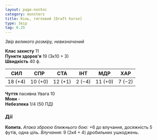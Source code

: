 ```yaml
---
layout: page-nontoc
category: monsters
title: Кінь, тягловий [Draft horse]
type: Звір
tag: 0.25
---
```


_Звір великого розміру, невизначений_  

**Клас захисту** 11    
**Пункти здоров'я** 19 (3к10 + 3)    
**Швидкість** 40 ф.  

| СИЛ     | СПР     | СТА     | ІНТ    | МДР     | ХАР    |
| ------- | ------- | ------- | ------ | ------- | ------ |
| 18 (+4) | 10 (+0) | 12 (+1) | 2 (−4) | 11 (+0) | 7 (−2) |

**Чуття** пасивна Увага 10    
**Мови** -    
**Небезпека** 1/4 (50 ПД)  

### Дії
**Копита.** _Атака зброєю ближнього бою:_ +6 до влучання, досяжність 5 футів, одна ціль. _Влучання:_ 9 (2к4 + 4) дробильних ушкоджень.
